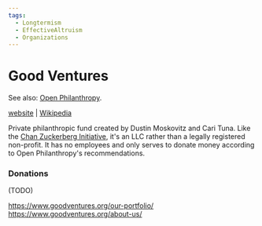 ```yaml
---
tags:
  - Longtermism
  - EffectiveAltruism
  - Organizations
---
```

# Good Ventures

See also: [Open Philanthropy](Open%20Philanthropy.md).

[website](https://www.goodventures.org) | [Wikipedia](https://en.wikipedia.org/wiki/Good_Ventures)

Private philanthropic fund created by Dustin Moskovitz and Cari Tuna. Like the [Chan Zuckerberg Initiative](https://en.wikipedia.org/wiki/Chan_Zuckerberg_Initiative), it's an LLC rather than a legally registered non-profit. It has no employees and only serves to donate money according to Open Philanthropy's recommendations.

### Donations

(TODO)

https://www.goodventures.org/our-portfolio/
https://www.goodventures.org/about-us/